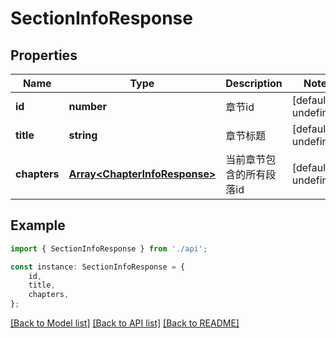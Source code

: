 # SectionInfoResponse


## Properties

Name | Type | Description | Notes
------------ | ------------- | ------------- | -------------
**id** | **number** | 章节id | [default to undefined]
**title** | **string** | 章节标题 | [default to undefined]
**chapters** | [**Array&lt;ChapterInfoResponse&gt;**](ChapterInfoResponse.md) | 当前章节包含的所有段落id | [default to undefined]

## Example

```typescript
import { SectionInfoResponse } from './api';

const instance: SectionInfoResponse = {
    id,
    title,
    chapters,
};
```

[[Back to Model list]](../README.md#documentation-for-models) [[Back to API list]](../README.md#documentation-for-api-endpoints) [[Back to README]](../README.md)
